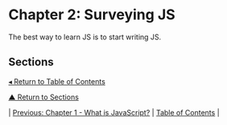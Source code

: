 # Chapter 2: Surveying JS
The best way to learn JS is to start writing JS.

## Sections

[◂ Return to Table of Contents](../README.md)

[▲ Return to Sections](#sections)

| [Previous: Chapter 1 - What is JavaScript?](../01/README.md) | [Table of Contents](../README.md#table-of-contents) |
